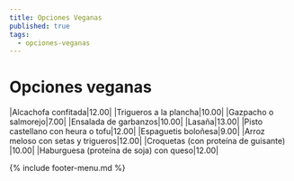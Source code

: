 ```yaml
---
title: Opciones Veganas
published: true
tags:
  - opciones-veganas
---
```


# Opciones veganas

|Alcachofa confitada|12.00|
|Trigueros a la plancha|10.00|
|Gazpacho o salmorejo|7.00|
|Ensalada de garbanzos|10.00|
|Lasaña|13.00|
|Pisto castellano con heura o tofu|12.00|
|Espaguetis boloñesa|9.00|
|Arroz meloso con setas y trigueros|12.00|
|Croquetas (con proteína de guisante) |10.00|
|Haburguesa (proteína de soja) con queso|12.00|


{% include footer-menu.md %}
